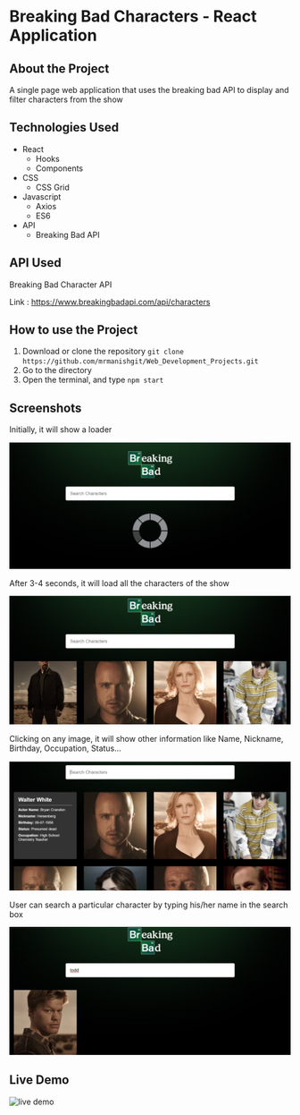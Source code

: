 # Breaking Bad Characters - React Application   

## About the Project
A single page web application that uses the breaking bad API to display and filter characters from the show

## Technologies Used

- React
  - Hooks
  - Components
- CSS
  - CSS Grid
- Javascript
  - Axios
  - ES6
- API
  - Breaking Bad API


## API Used
Breaking Bad Character API

Link : https://www.breakingbadapi.com/api/characters

## How to use the Project

1. Download or clone the repository `git clone https://github.com/mrmanishgit/Web_Development_Projects.git`
2. Go to the directory
3. Open the terminal, and type `npm start`


## Screenshots

<p>Initially, it will show a loader</p>

![demo1](./Screenshots/ss3.png)

<p>After 3-4 seconds, it will load all the characters of the show</p>

![demo2](./Screenshots/ss1.png)

<p>Clicking on any image, it will show other information like Name, Nickname, Birthday, Occupation, Status...</p>

![demo3](./Screenshots/ss2.png)

<p>User can search a particular character by typing his/her name in the search box</p>

![demo4](./Screenshots/ss4.png)

## Live Demo

![live demo](./Screenshots/demo.gif)

